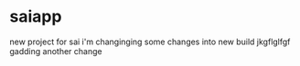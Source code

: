 # saiapp
new project for sai
i'm changinging some changes into new build
jkgflglfgf
gadding another change
